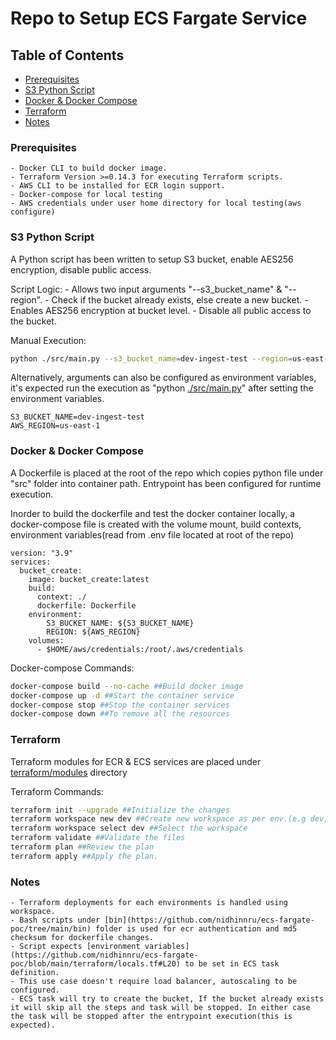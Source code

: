 # Repo to Setup ECS Fargate Service

## Table of Contents

* [Prerequisites](#prerequisites)
* [S3 Python Script](#s3-python-script)
* [Docker & Docker Compose](#docker-docker-compose)
* [Terraform](#terraform)
* [Notes](#notes)

### Prerequisites

	- Docker CLI to build docker image.
	- Terraform Version >=0.14.3 for executing Terraform scripts. 
	- AWS CLI to be installed for ECR login support.
	- Docker-compose for local testing
	- AWS credentials under user home directory for local testing(aws configure)

### S3 Python Script

A Python script has been written to setup S3 bucket, enable AES256 encryption, disable public access.

Script Logic:
	- Allows two input arguments "--s3_bucket_name" & "--region".
        - Check if the bucket already exists, else create a new bucket.
        - Enables AES256 encryption at bucket level.
        - Disable all public access to the bucket.

Manual Execution:
```sh
python ./src/main.py --s3_bucket_name=dev-ingest-test --region=us-east-1
```

Alternatively, arguments can also be configured as environment variables, it's expected run the execution as "python [./src/main.py](https://github.com/nidhinnru/ecs-fargate-poc/blob/main/src/main.py)" after setting the environment variables.
```
S3_BUCKET_NAME=dev-ingest-test
AWS_REGION=us-east-1
```

### Docker & Docker Compose

A Dockerfile is placed at the root of the repo which copies python file under "src" folder into container path. Entrypoint has been configured for runtime execution.

Inorder to build the dockerfile and test the docker container locally, a docker-compose file is created with the volume mount, build contexts, environment variables(read from .env file located at root of the repo)

```console
version: "3.9"
services:
  bucket_create:
    image: bucket_create:latest
    build:
      context: ./
      dockerfile: Dockerfile
    environment:
        S3_BUCKET_NAME: ${S3_BUCKET_NAME}
        REGION: ${AWS_REGION}
    volumes:
      - $HOME/aws/credentials:/root/.aws/credentials
```

Docker-compose Commands:
```sh
docker-compose build --no-cache ##Build docker image
docker-compose up -d ##Start the container service
docker-compose stop ##Stop the container services
docker-compose down ##To remove all the resources
```

### Terraform

Terraform modules for ECR & ECS services are placed under [terraform/modules](https://github.com/nidhinnru/ecs-fargate-poc/tree/main/terraform/modules) directory

Terraform Commands:
```sh
terraform init --upgrade ##Initialize the changes
terraform workspace new dev ##Create new workspace as per env.(e.g dev, beta, & prod)
terraform workspace select dev ##Select the workspace
terraform validate ##Validate the files
terraform plan ##Review the plan
terraform apply ##Apply the plan. 
```

### Notes
	- Terraform deployments for each environments is handled using workspace. 
	- Bash scripts under [bin](https://github.com/nidhinnru/ecs-fargate-poc/tree/main/bin) folder is used for ecr authentication and md5 checksum for dockerfile changes.
	- Script expects [environment variables](https://github.com/nidhinnru/ecs-fargate-poc/blob/main/terraform/locals.tf#L20) to be set in ECS task definition.
	- This use case doesn't require load balancer, autoscaling to be configured.
	- ECS task will try to create the bucket, If the bucket already exists it will skip all the steps and task will be stopped. In either case the task will be stopped after the entrypoint execution(this is expected).
